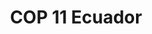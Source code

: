 ---
lang-ref: cop-11
layout: home
title: COP 11 Ecuador
description: |
    11va Reunión de la Conferencia de las Partes de la 
    Manta, Ecuador
background:  https://static.inaturalist.org/photos/239501422/original.jpeg 
imageLicense: _Megaptera novaeangliae_ [observada](https://www.inaturalist.org/observations/139964582){:target="_blank"} por Siegfried Baesler cerca de Pto. López.
height: 90vh
parallax: true
cta:
  - text: VENUE
    href: 
    isPrimary: true

composition:
  - type: heroImage # the block type
  - type: stats
    data: home.stats
  - type: split
    data: home.curso   
  - type: product
    data: home.jaguar
  - type: features
    data: home.news
  - type: features
    data: cop11.cards  
permalink: /
---